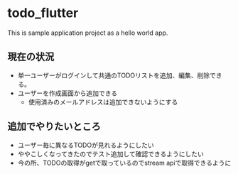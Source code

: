 # todo_flutter
This is sample application project as a hello world app.

## 現在の状況
- 単一ユーザーがログインして共通のTODOリストを追加、編集、削除できる。
- ユーザーを作成画面から追加できる
  - 使用済みのメールアドレスは追加できないようにする

## 追加でやりたいところ
- ユーザー毎に異なるTODOが見れるようにしたい
- ややこしくなってきたのでテスト追加して確認できるようにしたい
- 今の所、TODOの取得がgetで取っているのでstream apiで取得できるように
